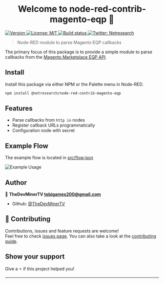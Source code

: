 <h1 align="center">Welcome to node-red-contrib-magento-eqp 👋</h1>
<p>
  <a href="https://npmjs.com/package/@netresearch/node-red-contrib-magento-eqp">
    <img alt="Version" src="https://img.shields.io/npm/v/@netresearch/node-red-contrib-magento-eqp?style=for-the-badge" />
  </a>

  <a href="https://github.com/netresearch/node-red-contrib-magento-eqp/blob/master/LICENSE" target="_blank">
    <img alt="License: MIT" src="https://img.shields.io/npm/l/@netresearch/node-red-contrib-magento-eqp.svg?style=for-the-badge" />
  </a>

  <a href="https://github.com/netresearch/node-red-contrib-magento-eqp/actions" target="_blank">
    <img alt="Build status" src="https://img.shields.io/github/workflow/status/netresearch/node-red-contrib-magento-eqp/%F0%9F%94%8E%20Lint?style=for-the-badge" />
  </a>

  <a href="https://twitter.com/netresearch" target="_blank">
    <img alt="Twitter: Netresearch" src="https://img.shields.io/twitter/follow/netresearch?style=for-the-badge" />
  </a>
</p>

> Node-RED module to parse Magento EQP callbacks

The primary focus of this package is to provide a simple  module to parse callbacks from the [Magento Marketplace EQP API](https://devdocs.magento.com/marketplace/eqp/v1/api.html).

## Install

Install this package via either NPM or the Palette menu in Node-RED.

```sh
npm install @netresearch/node-red-contrib-magento-eqp
```

## Features

* Parse callbacks from `http in` nodes
* Register callback URLs programmatically
* Configuration node with secret

## Example Flow

The example flow is located in [src/flow.json](https://github.com/netresearch/node-red-contrib-magento-eqp/blob/master/src/flow.json)

![Example Usage](https://i.imgur.com/xGD2WvE.png)

## Author

👤 **TheDevMinerTV <tobigames200@gmail.com>**

- Github: [@TheDevMinerTV](https://github.com/TheDevMinerTV)

## 🤝 Contributing

Contributions, issues and feature requests are welcome!<br />Feel free to check [issues page](https://github.com/netresearch/node-magento-eqp/issues). You can also take a look at the [contributing guide](https://github.com/netresearch/node-magento-eqp/blob/master/CONTRIBUTING.md).

## Show your support

Give a ⭐️ if this project helped you!

---
